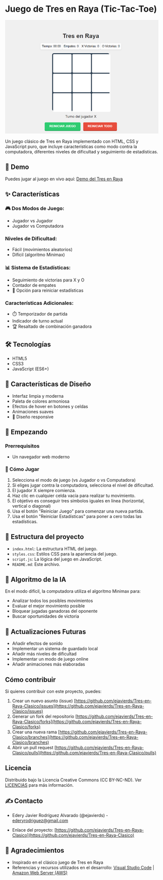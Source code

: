 # Juego de Tres en Raya (Tic-Tac-Toe)

<p align="center">
  <img src="captura_de_pantalla_tres_en_raya.png" alt="Captura de pantalla del juego" width="600">
</p>

Un juego clásico de Tres en Raya implementado con HTML, CSS y JavaScript puro, que incluye características como modo contra la computadora, diferentes niveles de dificultad y seguimiento de estadísticas.

## 🚀 Demo

Puedes jugar al juego en vivo aquí: [Demo del Tres en Raya](https://tres-en-raya-bqto.s3.sa-east-1.amazonaws.com/index.html)

## ✨ Características

### 🎮 Dos Modos de Juego:

- Jugador vs Jugador
- Jugador vs Computadora

### Niveles de Dificultad:

- Fácil (movimientos aleatorios)
- Difícil (algoritmo Minimax)

### 📊 Sistema de Estadísticas:

- Seguimiento de victorias para X y O
- Contador de empates
- 🔄 Opción para reiniciar estadísticas

### Características Adicionales:

- ⏱️ Temporizador de partida
- Indicador de turno actual
- 🏆 Resaltado de combinación ganadora

## 🛠️ Tecnologías

- HTML5
- CSS3
- JavaScript (ES6+)

## 🎨 Características de Diseño

- Interfaz limpia y moderna
- Paleta de colores armoniosa
- Efectos de hover en botones y celdas
- Animaciones suaves
- 📱 Diseño responsive

## 🏁 Empezando

### Prerrequisitos

- Un navegador web moderno

### 🎯 Cómo Jugar

1. Selecciona el modo de juego (vs Jugador o vs Computadora)
2. Si eliges jugar contra la computadora, selecciona el nivel de dificultad.
3. El jugador X siempre comienza.
4. Haz clic en cualquier celda vacía para realizar tu movimiento.
5. El objetivo es conseguir tres símbolos iguales en línea (horizontal, vertical o diagonal)
6. Usa el botón "Reiniciar Juego" para comenzar una nueva partida.
7. Usa el botón "Reiniciar Estadísticas" para poner a cero todas las estadísticas.

## 📱 Estructura del proyecto

- `index.html`: La estructura HTML del juego.
- `styles.css`: Estilos CSS para la apariencia del juego.
- `script.js`: La lógica del juego en JavaScript.
- `README.md`: Este archivo.

## 🤖 Algoritmo de la IA

En el modo difícil, la computadora utiliza el algoritmo Minimax para:

- Analizar todos los posibles movimientos
- Evaluar el mejor movimiento posible
- Bloquear jugadas ganadoras del oponente
- Buscar oportunidades de victoria

## 🔄 Actualizaciones Futuras

- Añadir efectos de sonido
- Implementar un sistema de guardado local
- Añadir más niveles de dificultad
- Implementar un modo de juego online
- Añadir animaciones más elaboradas

## Cómo contribuir

Si quieres contribuir con este proyecto, puedes:

1. Crear un nuevo asunto (issue) [https://github.com/ejavierds/Tres-en-Raya-Clasico/issues](https://github.com/ejavierds/Tres-en-Raya-Clasico/issues)
2. Generar un fork del repositorio [https://github.com/ejavierds/Tres-en-Raya-Clasico/forks](https://github.com/ejavierds/Tres-en-Raya-Clasico/forks)
3. Crear una nueva rama [https://github.com/ejavierds/Tres-en-Raya-Clasico/branches](https://github.com/ejavierds/Tres-en-Raya-Clasico/branches)
4. Abrir un pull request [https://github.com/ejavierds/Tres-en-Raya-Clasico/pulls](https://github.com/ejavierds/Tres-en-Raya-Clasico/pulls)

## Licencia

Distribuido bajo la Licencia Creative Commons (CC BY-NC-ND). Ver [LICENCIAS](https://descargas.intef.es/cedec/proyectoedia/guias/contenidos/guiasoftwarelibre/licencias_para_compartir.html) para más información.

## ✍️ Contacto

- Edery Javier Rodríguez Alvarado (@ejavierds) - [ederyrodriguez@gmail.com](mailto:ederyrodriguez@gmail.com)

- Enlace del proyecto: [https://github.com/ejavierds/Tres-en-Raya-Clasico](https://github.com/ejavierds/Tres-en-Raya-Clasico)

## 🙏 Agradecimientos

- Inspirado en el clásico juego de Tres en Raya
- Referencias y recursos utilizados en el desarrollo: [Visual Studio Code](https://code.visualstudio.com/) | [Amazon Web Server (AWS)](https://aws.amazon.com)
